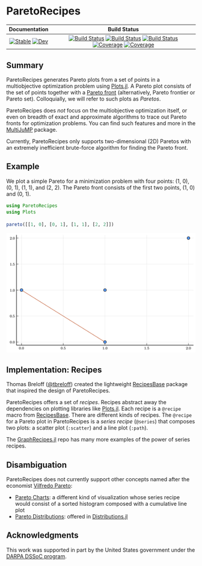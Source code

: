 # ParetoRecipes

| **Documentation**                                                               | **Build Status**                                                                                |
|:-------------------------------------------------------------------------------:|:-----------------------------------------------------------------------------------------------:|
| [![Stable](https://img.shields.io/badge/docs-stable-blue.svg)](https://svrama.github.io/ParetoRecipes.jl/stable) [![Dev](https://img.shields.io/badge/docs-dev-blue.svg)](https://svrama.github.io/ParetoRecipes.jl/dev) | [![Build Status](https://github.com/svrama/ParetoRecipes.jl/workflows/CI/badge.svg)](https://github.com/svrama/ParetoRecipes.jl/actions) [![Build Status](https://travis-ci.com/svrama/ParetoRecipes.jl.svg?branch=master)](https://travis-ci.com/svrama/ParetoRecipes.jl) [![Build Status](https://ci.appveyor.com/api/projects/status/github/svrama/ParetoRecipes.jl?svg=true)](https://ci.appveyor.com/project/svrama/ParetoRecipes-jl) [![Coverage](https://codecov.io/gh/svrama/ParetoRecipes.jl/branch/master/graph/badge.svg)](https://codecov.io/gh/svrama/ParetoRecipes.jl) [![Coverage](https://coveralls.io/repos/github/svrama/ParetoRecipes.jl/badge.svg?branch=master)](https://coveralls.io/github/svrama/ParetoRecipes.jl?branch=master) |

## Summary
ParetoRecipes generates Pareto plots from a set of points in a multiobjective optimization problem using [Plots.jl](https://github.com/JuliaPlots/Plots.jl).  A Pareto plot consists of the set of points together with a [Pareto front](https://en.wikipedia.org/wiki/Pareto_efficiency) (alternatively, Pareto frontier or Pareto set).  Colloquially, we will refer to such plots as _Paretos_.

ParetoRecipes does _not_ focus on the multiobjective optimization itself, or even on breadth of exact and approximate algorithms to trace out Pareto fronts for optimization problems.  You can find such features and more in the [MultiJuMP](https://github.com/anriseth/MultiJuMP.jl) package.

Currently, ParetoRecipes only supports two-dimensional (2D) Paretos with an extremely inefficient brute-force algorithm for finding the Pareto front.


## Example

We plot a simple Pareto for a minimization problem with four points: (1, 0), (0, 1), (1, 1), and (2, 2).  The Pareto front consists of the first two points, (1, 0) and (0, 1).

```julia
using ParetoRecipes
using Plots

pareto([[1, 0], [0, 1], [1, 1], [2, 2]])
```

![Pareto with four points using PGFPlotsX backend](./assets/pareto-fourpoints.png "Pareto with four points using PGFPlotsX backend")

## Implementation: Recipes

Thomas Breloff ([@tbreloff](https://github.com/tbreloff)) created the lightweight [RecipesBase](https://github.com/JuliaPlots/RecipesBase.jl) package that inspired the design of ParetoRecipes.

ParetoRecipes offers a set of _recipes_.  Recipes abstract away the dependencies on plotting libraries like [Plots.jl](https://github.com/JuliaPlots/Plots.jl).  Each recipe is a `@recipe` macro from [RecipesBase](https://github.com/JuliaPlots/RecipesBase.jl).  There are different kinds of recipes. The `@recipe` for a Pareto plot in ParetoRecipes is a _series recipe_ (`@series`) that composes two plots: a scatter plot (`:scatter`) and a line plot (`:path`).

The [GraphRecipes.jl](https://github.com/JuliaPlots/GraphRecipes.jl) repo has many more examples of the power of series recipes.


## Disambiguation
ParetoRecipes does not currently support other concepts named after the economist [Vilfredo Pareto](https://en.wikipedia.org/wiki/Vilfredo_Pareto):
- [Pareto Charts](https://en.wikipedia.org/wiki/Pareto_chart): a different kind of visualization whose series recipe would consist of a sorted histogram composed with a cumulative line plot
- [Pareto Distributions](https://en.wikipedia.org/wiki/Pareto_distribution): offered in [Distributions.jl](https://github.com/JuliaStats/Distributions.jl)


## Acknowledgments

This work was supported in part by the United States government under the [DARPA DSSoC program](https://www.darpa.mil/program/domain-specific-system-on-chip).
